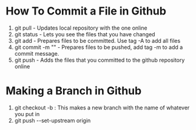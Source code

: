 # How To Commit a File in Github
1. git pull - Updates local repository with the one online
2. git status - Lets you see the files that you have changed
3. git add <filename> - Prepares files to be committed. Use tag -A to add all files
4. git commit -m "<commit message>" - Prepares files to be pushed, add tag -m to add a commit message.
5. git push - Adds the files that you committed to the github repository online

# Making a Branch in Github
1. git checkout -b <branch name>: This makes a new branch with the name of whatever you put in
2. git push --set-upstream origin